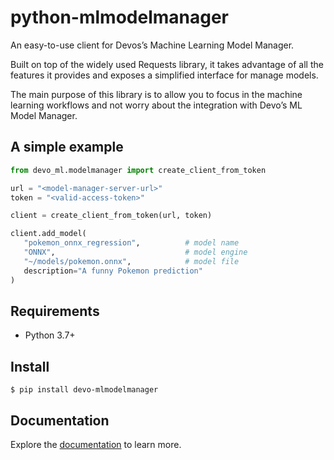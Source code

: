 # python-mlmodelmanager

An easy-to-use client for Devos’s Machine Learning Model Manager.

Built on top of the widely used Requests library, it takes advantage of all the 
features it provides and exposes a simplified interface for manage models.

The main purpose of this library is to allow you to focus in the machine learning 
workflows and not worry about the integration with Devo’s ML Model Manager.

## A simple example

``` python
from devo_ml.modelmanager import create_client_from_token

url = "<model-manager-server-url>"
token = "<valid-access-token>"

client = create_client_from_token(url, token)

client.add_model(
   "pokemon_onnx_regression",          # model name
   "ONNX",                             # model engine
   "~/models/pokemon.onnx",            # model file
   description="A funny Pokemon prediction"
)
```

## Requirements

* Python 3.7+

## Install

``` console
$ pip install devo-mlmodelmanager
```

## Documentation

Explore the [documentation](https://devoinc.github.io/python-mlmodelmanager-client/) to learn more.
